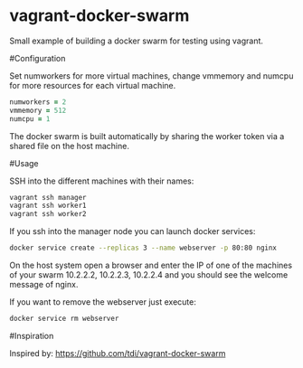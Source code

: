 # vagrant-docker-swarm
Small example of building a docker swarm for testing using vagrant. 

#Configuration

Set numworkers for more virtual machines, change vmmemory and numcpu for more resources for
each virtual machine.

```ruby
numworkers = 2
vmmemory = 512
numcpu = 1
``` 

The docker swarm is built automatically by sharing the worker token via a shared file on
the host machine.

#Usage

SSH into the different machines with their names:
```bash
vagrant ssh manager
vagrant ssh worker1
vagrant ssh worker2
``` 

If you ssh into the manager node you can launch docker services:

```bash
docker service create --replicas 3 --name webserver -p 80:80 nginx
``` 

On the host system open a browser and enter the IP of one of the machines
of your swarm 10.2.2.2, 10.2.2.3, 10.2.2.4 and you should see the welcome
message of nginx.

If you want to remove the webserver just execute:

```bash
docker service rm webserver
``` 

#Inspiration

Inspired by: https://github.com/tdi/vagrant-docker-swarm



